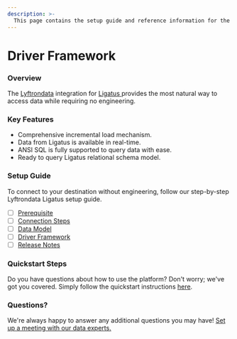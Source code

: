 ```yaml
---
description: >-
  This page contains the setup guide and reference information for the Ligatus source connector.
---
```


# Driver Framework

### Overview

The [Lyftrondata](https://www.lyftrondata.com/) integration for [Ligatus](https://www.lyftrondata.com/integration/ligatus/)[ ](https://www.lyftrondata.com/integration/ligatus/)provides the most natural way to access data while requiring no engineering.

### Key Features

* Comprehensive incremental load mechanism.
* Data from Ligatus is available in real-time.&#x20;
* ANSI SQL is fully supported to query data with ease.
* Ready to query Ligatus relational schema model.

### Setup Guide

To connect to your destination without engineering, follow our step-by-step Lyftrondata Ligatus setup guide.

* [ ] [Prerequisite](../../marketing-analytics/ligatus/prerequisite.md)
* [ ] [Connection Steps](../../marketing-analytics/ligatus/connection-steps.md)
* [ ] [Data Model](../../marketing-analytics/ligatus/data-model/)
* [ ] [Driver Framework](../../marketing-analytics/ligatus/driver-framework/)
* [ ] [Release Notes](../../marketing-analytics/ligatus/release-notes.md)

### Quickstart Steps

Do you have questions about how to use the platform? Don't worry; we've got you covered. Simply follow the quickstart instructions [here](../../../quickstart-steps.md).

### Questions? <a href="#questions" id="questions"></a>

We're always happy to answer any additional questions you may have! [Set up a meeting with our data experts.](https://www.lyftrondata.com/book-a-meeting/)


